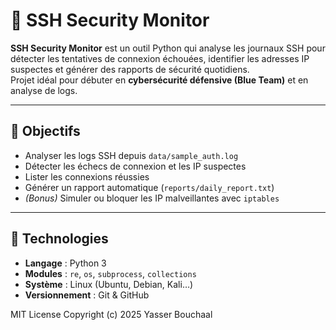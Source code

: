 # 🔐 SSH Security Monitor

**SSH Security Monitor** est un outil Python qui analyse les journaux SSH pour détecter les tentatives de connexion échouées, identifier les adresses IP suspectes et générer des rapports de sécurité quotidiens.  
Projet idéal pour débuter en **cybersécurité défensive (Blue Team)** et en analyse de logs.

---

## 🎯 Objectifs

- Analyser les logs SSH depuis `data/sample_auth.log`
- Détecter les échecs de connexion et les IP suspectes
- Lister les connexions réussies
- Générer un rapport automatique (`reports/daily_report.txt`)
- *(Bonus)* Simuler ou bloquer les IP malveillantes avec `iptables`

---

## 🧰 Technologies

- **Langage** : Python 3  
- **Modules** : `re`, `os`, `subprocess`, `collections`  
- **Système** : Linux (Ubuntu, Debian, Kali…)  
- **Versionnement** : Git & GitHub  


MIT License
Copyright (c) 2025 Yasser Bouchaal






